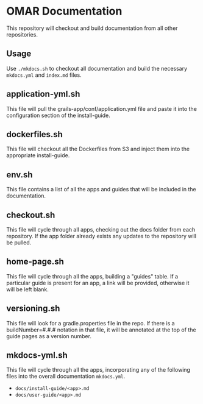 # OMAR Documentation

This repository will checkout and build documentation from all other repositories.

## Usage
Use `./mkdocs.sh` to checkout all documentation and build the necessary `mkdocs.yml`  and `index.md` files.

## application-yml.sh
This file will pull the grails-app/conf/application.yml file and paste it into the configuration section of the install-guide.

## dockerfiles.sh
This file will checkout all the Dockerfiles from S3 and inject them into the appropriate install-guide.

## env.sh
This file contains a list of all the apps and guides that will be included in the documentation.

## checkout.sh
This file will cycle through all apps, checking out the docs folder from each repository. If the app folder already exists any updates to the repository will be pulled.

## home-page.sh
This file will cycle through all the apps, building a "guides" table. If a particular guide is present for an app, a link will be provided, otherwise it will be left blank.

## versioning.sh
This file will look for a gradle.properties file in the repo. If there is a buildNumber=#.#.# notation in that file, it will be annotated at the top of the guide pages as a version number.

## mkdocs-yml.sh
This file will cycle through all the apps, incorporating any of the following files into the overall documentation `mkdocs.yml`.
* `docs/install-guide/<app>.md`
* `docs/user-guide/<app>.md`
